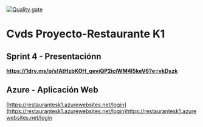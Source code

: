 [![Quality gate](https://sonarcloud.io/api/project_badges/quality_gate?project=JuanalvarezECI_proyecto-cvds)](https://sonarcloud.io/summary/new_code?id=JuanalvarezECI_proyecto-cvds)

# Cvds Proyecto-Restaurante K1

## Sprint 4 - Presentaciónn

**https://1drv.ms/p/s!AtHzbKOH_geviQP2iciWM4l5keV6?e=vkDszk**

## Azure - Aplicación Web

[https://restaurantesk1.azurewebsites.net/login​](https://restaurantesk1.azurewebsites.net/login)https://restaurantesk1.azurewebsites.net/login

